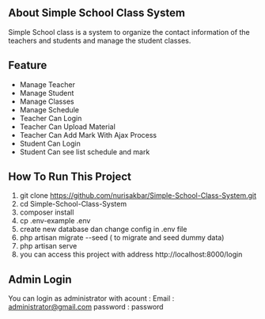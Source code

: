 

## About Simple School Class System

Simple School class is a system to organize the contact information of the teachers and students and manage the student classes. 

## Feature
- Manage Teacher
- Manage Student
- Manage Classes
- Manage Schedule
- Teacher Can Login
- Teacher Can Upload Material
- Teacher Can Add Mark With Ajax Process
- Student Can Login
- Student Can see list schedule and mark

## How To Run This Project
1. git clone https://github.com/nurisakbar/Simple-School-Class-System.git
2. cd Simple-School-Class-System
3. composer install
4. cp .env-example .env
5. create new database dan change config in .env file
6. php artisan migrate --seed ( to migrate and seed dummy data)
7. php artisan serve
8. you can access this project with address http://localhost:8000/login

## Admin Login
You can login as administrator with acount :
Email :  administrator@gmail.com
password : password